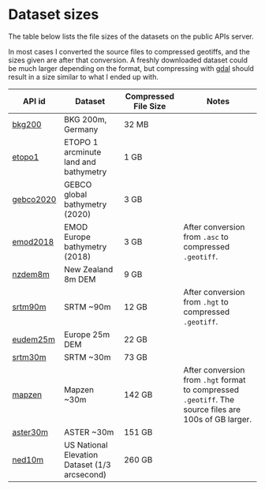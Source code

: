 # Dataset sizes

The table below lists the file sizes of the datasets on the public APIs server.

In most cases I converted the source files to compressed geotiffs, and the sizes given are after that conversion. A freshly downloaded dataset could be much larger depending on the format, but compressing with [gdal](https://gdal.org/programs/gdal_translate.html) should result in a size similar to what I ended up with.





<table>
	<thead>
		<tr>
			<th>API id</th>
			<th>Dataset</th>
			<th>Compressed File Size</th>
			<th>Notes</th>
		</tr>
	</thead>
	<tbody>
		<tr>
			<td><a href="/datasets/bkg/">bkg200</a></td>
			<td>BKG 200m, Germany</td>
			<td>32&nbsp;MB</td>
			<td></td>
		</tr>
		<tr>
			<td><a href="/datasets/etopo1/">etopo1</a></td>
			<td>ETOPO 1 arcminute land and bathymetry</td>
			<td>1&nbsp;GB</td>
			<td></td>
		</tr>
		<tr>
			<td><a href="/datasets/gebco2020/">gebco2020</a></td>
			<td>GEBCO global bathymetry (2020)</td>
			<td>3&nbsp;GB</td>
			<td></td>
		</tr>
		<tr>
			<td><a href="/datasets/emod2018/">emod2018</a></td>
			<td>EMOD Europe bathymetry (2018)</td>
			<td>3&nbsp;GB</td>
			<td>After conversion from <code>.asc</code> to compressed <code>.geotiff</code>.</td>
		</tr>
		<tr>
			<td><a href="/datasets/nzdem/">nzdem8m</a></td>
			<td>New Zealand 8m DEM</td>
			<td>9&nbsp;GB</td>
			<td></td>
		</tr>
		<tr>
			<td><a href="/datasets/srtm/">srtm90m</a></td>
			<td>SRTM ~90m</td>
			<td>12&nbsp;GB</td>
			<td>After conversion from <code>.hgt</code> to compressed <code>.geotiff</code>.</td>
		<tr>
			<td><a href="/datasets/eudem/">eudem25m</a></td>
			<td>Europe 25m DEM</td>
			<td>22&nbsp;GB</td>
			<td></td>
		</tr>
		<tr>
			<td><a href="/datasets/srtm/">srtm30m</a></td>
			<td>SRTM ~30m</td>
			<td>73&nbsp;GB</td>
			<td></td>
		</tr>
		<tr>
			<td><a href="/datasets/mapzen/">mapzen</a></td>
			<td>Mapzen ~30m</td>
			<td>142&nbsp;GB</td>
			<td>After conversion from <code>.hgt</code> format to compressed <code>.geotiff</code>. The source files are 100s of GB larger.</td>
		</tr>
		<tr>
			<td><a href="/datasets/aster/">aster30m</a></td>
			<td>ASTER ~30m</td>
			<td>151&nbsp;GB</td>
			<td></td>
		</tr>
		</tr>
		<tr>
			<td><a href="/datasets/ned/">ned10m</a></td>
			<td>US National Elevation Dataset (1/3 arcsecond)</td>
			<td>260&nbsp;GB</td>
			<td></td>
		</tr>
	</tbody>
</table>
